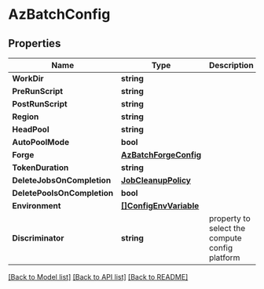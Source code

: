 # AzBatchConfig

## Properties

Name | Type | Description | Notes
------------ | ------------- | ------------- | -------------
**WorkDir** | **string** |  | [optional] 
**PreRunScript** | **string** |  | [optional] 
**PostRunScript** | **string** |  | [optional] 
**Region** | **string** |  | [optional] 
**HeadPool** | **string** |  | [optional] 
**AutoPoolMode** | **bool** |  | [optional] 
**Forge** | [**AzBatchForgeConfig**](AzBatchForgeConfig.md) |  | [optional] 
**TokenDuration** | **string** |  | [optional] 
**DeleteJobsOnCompletion** | [**JobCleanupPolicy**](JobCleanupPolicy.md) |  | [optional] 
**DeletePoolsOnCompletion** | **bool** |  | [optional] 
**Environment** | [**[]ConfigEnvVariable**](ConfigEnvVariable.md) |  | [optional] 
**Discriminator** | **string** | property to select the compute config platform | [optional] [readonly] 

[[Back to Model list]](../README.md#documentation-for-models) [[Back to API list]](../README.md#documentation-for-api-endpoints) [[Back to README]](../README.md)


